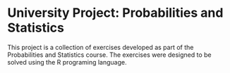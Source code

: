 # University Project: Probabilities and Statistics
This project is a collection of exercises developed as part of the Probabilities and Statistics course. 
The exercises were designed to be solved using the R programing language.
